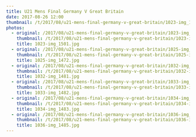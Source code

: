 ```yaml
---
title: U21 Mens Final Germany V Great Britain
date: 2017-08-26 12:00
thumbnail: /t/2017/08/u21-mens-final-germany-v-great-britain/1023-img_1501.jpg
photos:
  - original: /2017/08/u21-mens-final-germany-v-great-britain/1023-img_1501.jpg
    thumbnail: /t/2017/08/u21-mens-final-germany-v-great-britain/1023-img_1501.jpg
    title: 1023-img_1501.jpg
  - original: /2017/08/u21-mens-final-germany-v-great-britain/1025-img_1472.jpg
    thumbnail: /t/2017/08/u21-mens-final-germany-v-great-britain/1025-img_1472.jpg
    title: 1025-img_1472.jpg
  - original: /2017/08/u21-mens-final-germany-v-great-britain/1032-img_1481.jpg
    thumbnail: /t/2017/08/u21-mens-final-germany-v-great-britain/1032-img_1481.jpg
    title: 1032-img_1481.jpg
  - original: /2017/08/u21-mens-final-germany-v-great-britain/1033-img_1482.jpg
    thumbnail: /t/2017/08/u21-mens-final-germany-v-great-britain/1033-img_1482.jpg
    title: 1033-img_1482.jpg
  - original: /2017/08/u21-mens-final-germany-v-great-britain/1034-img_1483.jpg
    thumbnail: /t/2017/08/u21-mens-final-germany-v-great-britain/1034-img_1483.jpg
    title: 1034-img_1483.jpg
  - original: /2017/08/u21-mens-final-germany-v-great-britain/1036-img_1485.jpg
    thumbnail: /t/2017/08/u21-mens-final-germany-v-great-britain/1036-img_1485.jpg
    title: 1036-img_1485.jpg
---
```

